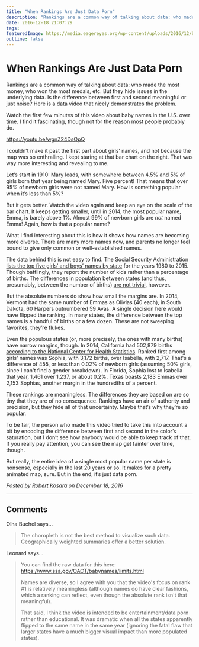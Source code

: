 ```yaml
---
title: "When Rankings Are Just Data Porn"
description: "Rankings are a common way of talking about data: who made the most money, who won the most medals, etc. But they hide issues in the underlying data. Is the difference between first and second meaningful or just noise? Here is a data video that nicely demonstrates the problem."
date: 2016-12-18 21:07:29
tags: 
featuredImage: https://media.eagereyes.org/wp-content/uploads/2016/12/baby-names.jpg
outline: false
---
```


# When Rankings Are Just Data Porn

Rankings are a common way of talking about data: who made the most money, who won the most medals, etc. But they hide issues in the underlying data. Is the difference between first and second meaningful or just noise? Here is a data video that nicely demonstrates the problem.

Watch the first few minutes of this video about baby names in the U.S. over time. I find it fascinating, though not for the reason most people probably do.

https://youtu.be/wgnZ24DsOpQ

I couldn’t make it past the first part about girls’ names, and not because the map was so enthralling. I kept staring at that bar chart on the right. That was way more interesting and revealing to me.

Let’s start in 1910: Mary leads, with somewhere between 4.5% and 5% of girls born that year being named Mary. Five percent! That means that over 95% of newborn girls were not named Mary. How is something popular when it’s less than 5%?

But it gets better. Watch the video again and keep an eye on the scale of the bar chart. It keeps getting smaller, until in 2014, the most popular name, Emma, is barely above 1%. Almost 99% of newborn girls are <em>not</em> named Emma! Again, how is that a popular name?

What I find interesting about this is how it shows how names are becoming more diverse. There are many more names now, and parents no longer feel bound to give only common or well-established names.

The data behind this is not easy to find. The Social Security Administration <a href="https://www.ssa.gov/OACT/babynames/state/top5_2014.html">lists the top five girls’ and boys’ names by state</a> for the years 1980 to 2015. Though bafflingly, they report the number of kids rather than a percentage of births. The differences in population between states (and thus, presumably, between the number of births) <a href="https://eagereyes.org/blog/2016/all-those-misleading-election-maps">are not trivial</a>, however.

But the absolute numbers do show how small the margins are. In 2014, Vermont had the same number of Emmas as Olivias (40 each), in South Dakota, 60 Harpers outnumbered 59 Avas. A single decision here would have flipped the ranking. In many states, the difference between the top names is a handful of births or a few dozen. These are not sweeping favorites, they’re flukes.

Even the populous states (or, more precisely, the ones with many births) have narrow margins, though. In 2014, California had 502,879 births <a href="https://www.cdc.gov/nchs/fastats/births.htm">according to the National Center for Health Statistics</a>. Ranked first among girls’ names was Sophia, with 3,172 births, over Isabella, with 2,717. That's a difference of 455, or less than 0.02% of newborn girls (assuming 50% girls, since I can't find a gender breakdown). In Florida, Sophia lost to Isabella that year, 1,461 over 1,237, or about 0.2%. Texas boasts 2,183 Emmas over 2,153 Sophias, another margin in the hundredths of a percent.

These rankings are meaningless. The differences they are based on are so tiny that they are of no consequence. Rankings have an air of authority and precision, but they hide all of that uncertainty. Maybe that’s why they’re so popular.

To be fair, the person who made this video tried to take this into account a bit by encoding the difference between first and second in the color’s saturation, but I don’t see how anybody would be able to keep track of that. If you really pay attention, you can see the map get fainter over time, though.

But really, the entire idea of a single most popular name per state is nonsense, especially in the last 20 years or so. It makes for a pretty animated map, sure. But in the end, it’s just data porn.


_Posted by <a href="/about">Robert Kosara</a> on December 18, 2016_


<aside class="comments">

---
## Comments

Olha Buchel says…
>	The choropleth is not the best method to visualize such data. Geographically weighted summaries offer a better solution.

Leonard says…
>	You can find the raw data for this here: https://www.ssa.gov/OACT/babynames/limits.html
>	
>	Names are diverse, so I agree with you that the video's focus on rank #1 is relatively meaningless (although names do have clear fashions, which a ranking can reflect, even though the absolute rank isn't that meaningful).
>	
>	That said, I think the video is intended to be entertainment/data porn rather than educational. It was dramatic when all the states apparently flipped to the same name in the same year (ignoring the fatal flaw that larger states have a much bigger visual impact than more populated states).

</aside>

